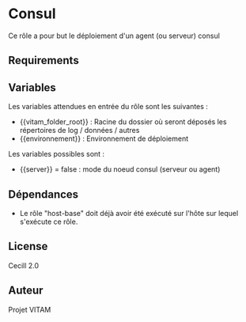 Consul
======

Ce rôle a pour but le déploiement d'un agent (ou serveur) consul


Requirements
------------


Variables
---------

Les variables attendues en entrée du rôle sont les suivantes :

* {{vitam_folder_root}} : Racine du dossier où seront déposés les répertoires de log / données / autres
* {{environnement}} : Environnement de déploiement

Les variables possibles sont :

* {{server}} = false : mode du noeud consul (serveur ou agent)


Dépendances
-----------

* Le rôle "host-base" doit déjà avoir été exécuté sur l'hôte sur lequel s'exécute ce rôle.


License
-------

Cecill 2.0


Auteur
------

Projet VITAM